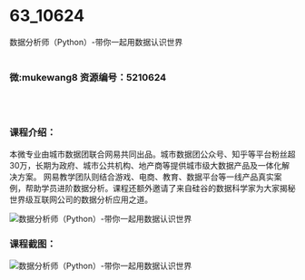 # 63_10624
数据分析师（Python）-带你一起用数据认识世界
<br/></br>
<h3>微:mukewang8 资源编号：5210624</h3>
<br/></br>
<h3>课程介绍：</h3>
<p>本微专业由城市数据团联合网易共同出品。城市数据团公众号、知乎等平台粉丝超30万，长期为政府、城市公共机构、地产商等提供城市级大数据产品及一体化解决方案。 网易教学团队则结合游戏、电商、教育、数据平台等一线产品真实案例，帮助学员进阶数据分析。课程还额外邀请了来自硅谷的数据科学家为大家揭秘世界级互联网公司的数据分析应用之道。</p>
<p><img src="https://www.ko996.com/wp-content/uploads/img/2020/03/1-1-300x174.png" alt="数据分析师（Python）-带你一起用数据认识世界"></p>
<div class="info-desc">
<h3>课程截图：</h3>
<p><img src="https://www.ko996.com/wp-content/uploads/img/2020/03/11-1.png" alt="数据分析师（Python）-带你一起用数据认识世界"></p>


			
</div>
